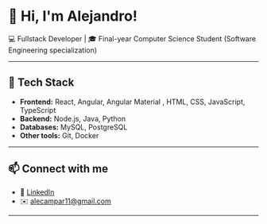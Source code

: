 # 👋 Hi, I'm Alejandro!

💻 Fullstack Developer | 🎓 Final-year Computer Science Student (Software Engineering specialization)  

---

## 🔧 Tech Stack
- **Frontend:** React, Angular, Angular Material , HTML, CSS, JavaScript, TypeScript  
- **Backend:** Node.js, Java, Python  
- **Databases:** MySQL, PostgreSQL 
- **Other tools:** Git, Docker

---

## 📫 Connect with me
- 💼 [LinkedIn](https://www.linkedin.com/in/alejandro-camino-pardo-803981285)  
- ✉️  alecampar11@gmail.com  

---
